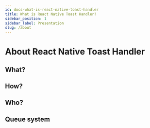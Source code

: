 ```yaml
---
id: docs-what-is-react-native-toast-handler
title: What is React Native Toast Handler?
sidebar_position: 1
sidebar_label: Presentation
slug: /about
---
```


# About React Native Toast Handler


## What?

## How?

## Who?

## Queue system